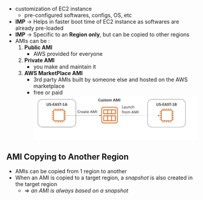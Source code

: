
- customization of EC2 instance
	- pre-configured softwares, configs, OS, etc
- **IMP** -> Helps in faster boot time of EC2 instance as softwares are already pre-loaded
- **IMP** -> Specific to an **Region only**, but can be copied to other regions
- AMIs can be :
	1. **Public AMI**
		- AWS provided for everyone
	2. **Private AMI**
		- you make and maintain it
	3. **AWS MarketPlace AMI**
		- 3rd party AMIs built by someone else and hosted on the AWS marketplace
		- free or paid
![image](../../img/Pasted_image_20231022202304.png)

## AMI Copying to Another Region

- AMIs can be copied from 1 region to another
- When an AMI is copied to a target region, a *snapshot* is also created in the target region
	- => *an AMI is always based on a snapshot*
